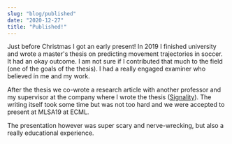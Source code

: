 ```yaml
---
slug: "blog/published"
date: "2020-12-27"
title: "Published!"
---
```


Just before Christmas I got an early present! In 2019 I finished university and wrote a master's thesis on predicting movement trajectories in soccer. It had an okay outcome. I am not sure if I contributed that much to the field (one of the goals of the thesis). I had a really engaged examiner who believed in me and my work. 

After the thesis we co-wrote a research article with another professor and my supervisor at the company where I wrote the thesis ([Signality](https://signality.com)). The writing itself took some time but was not too hard and we were accepted to present at MLSA19 at ECML.

The presentation however was super scary and nerve-wrecking, but also a really educational experience.

<!-- ```javascript
// comments are neat
const variable = ['one', 'two']

variable.map((v) => {
	return v
});
``` -->